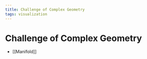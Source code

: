 ```yaml
---
title: Challenge of Complex Geometry
tags: visualization
---
```


# Challenge of Complex Geometry
- [[Manifold]]
















































































